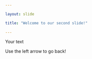 ```yaml
---

layout: slide

title: "Welcome to our second slide!"
	
---
```


Your text

Use the left arrow to go back!
